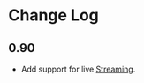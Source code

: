 # Change Log

## 0.90

 * Add support for live [Streaming](http://developer.oanda.com/rest-live/streaming/).
